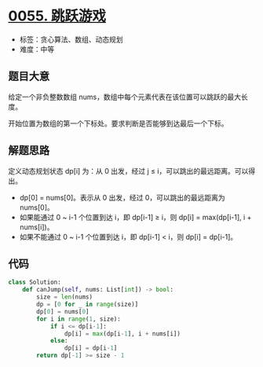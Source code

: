 # [0055. 跳跃游戏](https://leetcode-cn.com/problems/jump-game/)

- 标签：贪心算法、数组、动态规划
- 难度：中等

## 题目大意

给定一个非负整数数组 nums，数组中每个元素代表在该位置可以跳跃的最大长度。

开始位置为数组的第一个下标处。要求判断是否能够到达最后一个下标。

## 解题思路

定义动态规划状态 dp[i] 为：从 0 出发，经过 j ≤ i，可以跳出的最远距离。可以得出。

- dp[0] = nums[0]。表示从 0 出发，经过 0，可以跳出的最远距离为 nums[0]。
- 如果能通过 0 ~ i-1 个位置到达 i，即 dp[i-1] ≥ i，则 dp[i] = max(dp[i-1], i + nums[i])。
- 如果不能通过 0 ~ i-1 个位置到达 i，即 dp[i-1] < i，则 dp[i] = dp[i-1]。

## 代码

```Python
class Solution:
    def canJump(self, nums: List[int]) -> bool:
        size = len(nums)
        dp = [0 for _ in range(size)]
        dp[0] = nums[0]
        for i in range(1, size):
            if i <= dp[i-1]:
                dp[i] = max(dp[i-1], i + nums[i])
            else:
                dp[i] = dp[i-1]
        return dp[-1] >= size - 1
```


